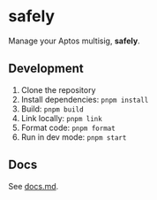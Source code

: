 # safely

Manage your Aptos multisig, **safely**.

## Development

1. Clone the repository
2. Install dependencies: `pnpm install`
3. Build: `pnpm build`
4. Link locally: `pnpm link`
5. Format code: `pnpm format`
6. Run in dev mode: `pnpm start`

## Docs

See [docs.md](./docs.md).
